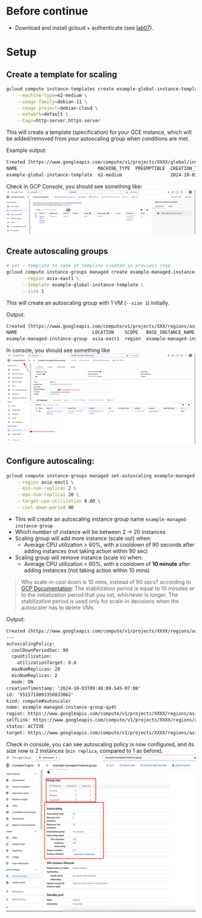 # Before continue
- Download and install gcloud + authenticate (see [lab07](../lab07/README.md)).

# Setup
## Create a template for scaling
```bash
gcloud compute instance-templates create example-global-instance-template \
    --machine-type=e2-medium \
    --image-family=debian-11 \
    --image-project=debian-cloud \
    --network=default \
    --tags=http-server,https-server
```

This will create a template (specification) for your GCE instance, which will be added/removed from your autoscaling group when conditions are met.

Example output:
```txt
Created [https://www.googleapis.com/compute/v1/projects/XXXX/global/instanceTemplates/example-global-instance-template].
NAME                              MACHINE_TYPE  PREEMPTIBLE  CREATION_TIMESTAMP
example-global-instance-template  e2-medium                  2024-10-03T09:34:21.401-07:00

```

Check in GCP Console, you should see something like: ![Instance template](./instance_template_2024-10-03_23-36.png)

## Create autoscaling groups

```bash
# set --template to name of template created in previous step
gcloud compute instance-groups managed create example-managed-instance-group \
      --region asia-east1 \
      --template example-global-instance-template \
      --size 1

```

This will create an autoscaling group with 1 VM (`--size 1`) initially.

Output:
```txt
Created [https://www.googleapis.com/compute/v1/projects/XXX/regions/asia-east1/instanceGroupManagers/example-managed-instance-group].
NAME                            LOCATION    SCOPE   BASE_INSTANCE_NAME              SIZE  TARGET_SIZE  INSTANCE_TEMPLATE                 AUTOSCALED
example-managed-instance-group  asia-east1  region  example-managed-instance-group  0     1            example-global-instance-template  no
```

In console, you should see something like ![Managed instance group](./managed_instance_group_2024-10-03_23-46.png)


## Configure autoscaling:

```bash
gcloud compute instance-groups managed set-autoscaling example-managed-instance-group \
    --region asia-east1 \
    --min-num-replicas 2 \
    --max-num-replicas 20 \
    --target-cpu-utilization 0.60 \
    --cool-down-period 90
```

- This will create an autoscaling instance group name `example-managed-instance-group`
- Which number of instance will be between 2 -> 20 instances
- Scaling group will add more instance (scale out) when:
  - Average CPU utilization > 60%, with a cooldown of 90 seconds after adding instances (not taking action within 90 sec)
- Scaling group will remove instance (scale in) when:
  - Average CPU utilization < 60%, with a cooldown of __10 minute__ after adding instances (not taking action within 10 mins)

> Why scale-in cool down is 10 mins, instead of 90 secs?
according to [GCP Documentation](https://cloud.google.com/compute/docs/autoscaler#autoscaling_policy): The stabilization period is equal to 10 minutes or to the initialization period that you set, whichever is longer. The stabilization period is used only for scale-in decisions when the autoscaler has to delete VMs.

Output:

```txt
Created [https://www.googleapis.com/compute/v1/projects/XXXX/regions/asia-east1/autoscalers/example-managed-instance-group-qy4t].
---
autoscalingPolicy:
  coolDownPeriodSec: 90
  cpuUtilization:
    utilizationTarget: 0.6
  maxNumReplicas: 20
  minNumReplicas: 2
  mode: ON
creationTimestamp: '2024-10-03T09:48:09.545-07:00'
id: '5515719093356033062'
kind: compute#autoscaler
name: example-managed-instance-group-qy4t
region: https://www.googleapis.com/compute/v1/projects/XXXX/regions/asia-east1
selfLink: https://www.googleapis.com/compute/v1/projects/XXXX/regions/asia-east1/autoscalers/example-managed-instance-group-qy4t
status: ACTIVE
target: https://www.googleapis.com/compute/v1/projects/XXXX/regions/asia-east1/instanceGroupManagers/example-managed-instance-group

```

Check in console, you can see autoscaling policy is now configured, and its size now is 2 instances (`min replica`, compared to 1 as before).
![Managed instance group detail](./managed_instance_group_detail_2024-10-03_23-46.png)

